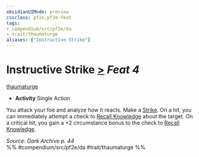 ```yaml
---
obsidianUIMode: preview
cssclass: pf2e,pf2e-feat
tags:
- compendium/src/pf2e/da
- trait/thaumaturge
aliases: ["Instructive Strike"]
---
```

# Instructive Strike  [>](rules/core-rulebook/chapter-9-playing-the-game.md#Actions "Single Action") *Feat 4*  
[thaumaturge](rules/traits/thaumaturge-da.md "Thaumaturge Class Trait")  

- **Activity** Single Action

You attack your foe and analyze how it reacts. Make a [Strike](rules/actions/strike.md). On a hit, you can immediately attempt a check to [Recall Knowledge](rules/actions/recall-knowledge.md) about the target. On a critical hit, you gain a +2 circumstance bonus to the check to [Recall Knowledge](rules/actions/recall-knowledge.md).

*Source: Dark Archive p. 44*  
%% #compendium/src/pf2e/da #trait/thaumaturge %%